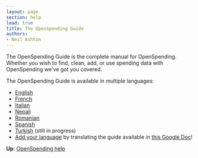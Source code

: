 ```yaml
---
layout: page
section: help
lead: true
title: The OpenSpending Guide
authors:
- Neil Ashton
---
```

The OpenSpending Guide is the complete manual for OpenSpending. Whether you wish to find, clean, add, or use spending data with OpenSpending we've got you covered.

The OpenSpending Guide is available in multiple languages:

* [English](./en)
* [French](./fr)
* [Italian](./it)
* [Nepali](./npl)
* [Romanian](./rom)
* [Spanish](./esp)
* [Turkish](./tur) (still in progress)
* <a href="https://trello.com/c/abfAVgBC/14-permanent-openspending-guide-translation">Add your language</a> by translating the guide available in <a href="https://docs.google.com/a/okfn.org/document/d/1-RhyBc7rFgBW78160BA0mxD6cpVZ-PtfM8QL_WEoPqY/edit#heading=h.79vyyu8n203g">this Google Doc</a>!

**Up**: [OpenSpending help](../)
